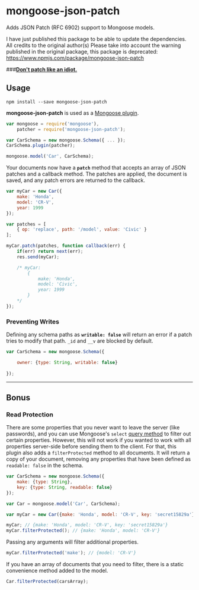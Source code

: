 # mongoose-json-patch
Adds JSON Patch (RFC 6902) support to Mongoose models.

I have just published this package to be able to update the dependencies. All credits to the original author(s)
Please take into account the warning published in the original package, this package is deprecated:
https://www.npmjs.com/package/mongoose-json-patch

###**[Don't patch like an idiot.](http://williamdurand.fr/2014/02/14/please-do-not-patch-like-an-idiot/)**

## Usage

`npm install --save mongoose-json-patch`

**mongoose-json-patch** is used as a [Mongoose plugin](http://mongoosejs.com/docs/plugins.html).

```javascript
var mongoose = require('mongoose'),
	patcher = require('mongoose-json-patch');

var CarSchema = new mongoose.Schema({ ... });
CarSchema.plugin(patcher);

mongoose.model('Car', CarSchema);
```

Your documents now have a **`patch`** method that accepts an array of JSON patches and a callback method. The patches are applied, the document is saved, and any patch errors are returned to the callback.

```javascript
var myCar = new Car({
	make: 'Honda',
	model: 'CR-V',
	year: 1999
});

var patches = [
	{ op: 'replace', path: '/model', value: 'Civic' }
];

myCar.patch(patches, function callback(err) {
	if(err) return next(err);
	res.send(myCar);

	/* myCar:
		{
			make: 'Honda',
			model: 'Civic',
			year: 1999
		}
	*/
});
```

### Preventing Writes

Defining any schema paths as **`writable: false`** will return an error if a patch tries to modify that path. `_id` and `__v` are blocked by default.

```javascript
var CarSchema = new mongoose.Schema({

	owner: {type: String, writable: false}
	
});
```

----

## Bonus
### Read Protection

There are some properties that you never want to leave the server (like passwords), and you can use Mongoose's `select` [query method](http://mongoosejs.com/docs/api.html#query_Query-select) to filter out certain properties. However, this will not work if you wanted to work with all properties server-side before sending them to the client. For that, this plugin also adds a `filterProtected` method to all documents. It will return a copy of your document, removing any properties that have been defined as `readable: false` in the schema.

```javascript
var CarSchema = new mongoose.Schema({
	make: {type: String},
	key: {type: String, readable: false}
});

var Car = mongoose.model('Car', CarSchema);

var myCar = new Car({make: 'Honda', model: 'CR-V', key: 'secret15829a'});

myCar; // {make: 'Honda', model: 'CR-V', key: 'secret15829a'}
myCar.filterProtected(); // {make: 'Honda', model: 'CR-V'}
```

Passing any arguments will filter additional properties.

```javascript
myCar.filterProtected('make'); // {model: 'CR-V'}
```

If you have an array of documents that you need to filter, there is a static convenience method added to the model.

```javascript
Car.filterProtected(carsArray);
```